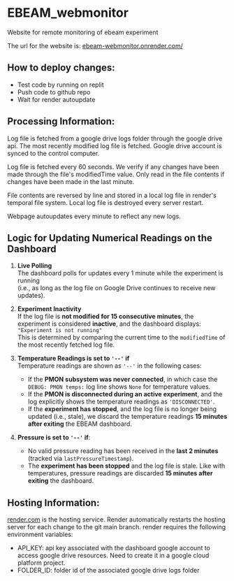 # EBEAM_webmonitor
Website for remote monitoring of ebeam experiment

The url for the website is: [ebeam-webmonitor.onrender.com/](https://ebeam-webmonitor.onrender.com/)

## How to deploy changes:
- Test code by running on replit
- Push code to github repo
- Wait for render autoupdate


## Processing Information:
Log file is fetched from a google drive logs folder through the google drive api. The most recently modified log file is fetched. Google drive account is synced to the control computer.

Log file is fetched every 60 seconds. We verify if any changes have been made through the file's modifiedTime value. Only read in the file contents if changes have been made in the last minute.

File contents are reversed by line and stored in a local log file in render's temporal file system. Local log file is destroyed every server restart.

Webpage autoupdates every minute to reflect any new logs.



## Logic for Updating Numerical Readings on the Dashboard

1. **Live Polling**  
   The dashboard polls for updates every 1 minute while the experiment is running  
   (i.e., as long as the log file on Google Drive continues to receive new updates).

2. **Experiment Inactivity**  
   If the log file is **not modified for 15 consecutive minutes**, the experiment is considered **inactive**, and the dashboard displays:  
   `"Experiment is not running"`  
   This is determined by comparing the current time to the `modifiedTime` of the most recently fetched log file.

3. **Temperature Readings is set to `'--'` if**  
   Temperature readings are shown as `'--'` in the following cases:
   - If the **PMON subsystem was never connected**, in which case the `DEBUG: PMON temps:` log line shows `None` for temperature values.
   - If the **PMON is disconnected during an active experiment**, and the log explicitly shows the temperature readings as `'DISCONNECTED'`.
   - If the **experiment has stopped**, and the log file is no longer being updated (i.e., stale), we discard the temperature readings **15 minutes after exiting** the EBEAM dashboard.

4. **Pressure is set to `'--'` if**:
   - No valid pressure reading has been received in the **last 2 minutes** (tracked via `lastPressureTimestamp`).
   - The **experiment has been stopped** and the log file is stale. Like with temperatures, pressure readings are discarded **15 minutes after exiting** the dashboard.


## Hosting Information:
[render.com](https://render.com/) is the hosting service. Render automatically restarts the hosting server for each change to the git main branch.
render requires the following environment variables:
 - API_KEY: api key associated with the dashboard google account to access google drive resources.
            Need to create it in a google cloud platform project.
 - FOLDER_ID: folder id of the associated google drive logs folder

